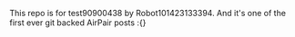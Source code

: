 This repo is for test90900438 by Robot101423133394. And it's one of the first ever git backed AirPair posts :{}